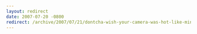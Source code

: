 ```yaml
---
layout: redirect
date: 2007-07-20 -0800
redirect: /archive/2007/07/21/dontcha-wish-your-camera-was-hot-like-mine.aspx/
---
```

